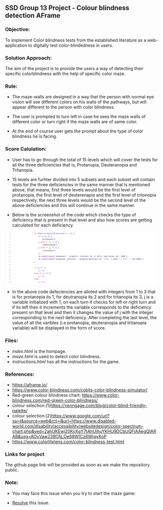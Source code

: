 ## SSD Group 13 Project - Colour blindness detection AFrame

### Objective: 
To implement Color blindness tests from the established literature as a web-application to digitally test color-blindedness in users. 


### Solution Approach:
The aim of the project is to provide the users a way of detecting their specific colorblindness with the help of specific color maze.


### Rule:

* The maze-walls are designed in a way that the person with normal eye vision will see different colors on his walls of the pathways, but will appear different to the person with color blindness.

* The user is prompted to turn left in case he sees the maze walls of different color or turn right if the maze walls are of same color.

* At the end of course user gets the prompt about the type of color blindness he is facing.

### Score Calulation:
* User has to go through the total of 15 levels which will cover the tests for all the three deficiencies that is, Protanopia, Deuteranopia and Tritanopia.

* 15 levels are furhter divided into 5 subsets and each subset will contain tests for the three deficiencies in the same manner that is mentioned above, that means, first three levels would be the first level of protanopia, the first level of deuterenapia and the first level of tritonopia respectively, the next three levels would be the second level of the above deficiencies and this will continue in the same manner.

* Below is the screenshot of the code which checks the type of deficiency that is present in that level and also how scores are getting calculated for each deficiency.

![image info](images/ss.png)

* In the above code defeciencies are alloted with integers from 1 to 3 that is for protanopia its 1, for deutranopia its 2 and for tritanopia its 3, j is a variable initialized with 1, on each turn it checks for left or right turn and if its left then it increments the variable corresponds to the deficiency present on that level and then it changes the value of j with the integer corresponding to the next deficiency. After completing the last level, the value of all the varibles (i.e protanopia, deuteranopia and tritanopia variable) will be displayed in the form of score.

### Files:

* *index.html* is the hompage. 
* *maze.html* is used to detect color blindness.
* *instructions.html* has all the instructions for the game.

### References:
* https://aframe.io/
* https://www.color-blindness.com/coblis-color-blindness-simulator/
* Red-green colour blindness chart: https://www.color-blindness.com/red-green-color-blindness/
* colour selection:(1)https://venngage.com/blog/color-blind-friendly-palette/ 
* colour selection:(2)https://www.google.com/url?sa=t&source=web&rct=j&url=https://www.disabled-world.com/disability/accessibility/websitedesign/color-spectrum-chart.php&ved=2ahUKEwj20KyXgY7tAhUihuYKHU9DCbUQFjAAegQIARAB&usg=AOvVaw238CN_Oe68WICz6WrqyKoP
* https://www.colorlitelens.com/color-blindness-test.html

### Links for project
The github page link will be provided as soon as we make the repository public.

### Note:
* You may face this issue when you try to start the maze game:

* [Resolve](https://help.symantec.com/cs/DCS1.0/DCS1_0/v107680513_v99309261/Enabling-CORS?locale=EN_US) this issue.



